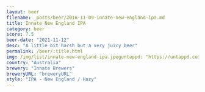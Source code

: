 ```yaml
---
layout: beer
filename: _posts/beer/2016-11-09-innate-new-england-ipa.md
title: Innate New England IPA
category: beer
score: 7.5
beer-date: "2021-11-12"
desc: "A little bit harsh but a very juicy beer"
permalink: /beer/:title.html
img: /img/list/innate-new-england-ipa.jpeguntappd: "https://untappd.com/b/innate-brewers-the-juice-neipa-/2430823"
country: "Australia"
brewery: "Innate Brewers"
breweryURL: "breweryURL"
style: "IPA - New England / Hazy"
---
```

